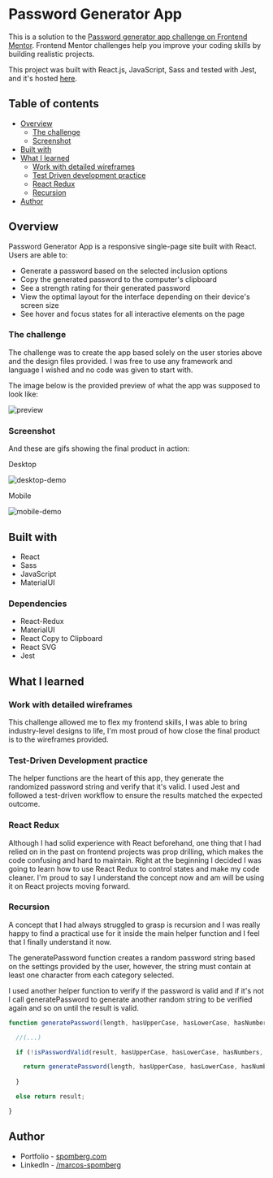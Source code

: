 # Password Generator App

This is a solution to the [Password generator app challenge on Frontend Mentor](https://www.frontendmentor.io/challenges/password-generator-app-Mr8CLycqjh). Frontend Mentor challenges help you improve your coding skills by building realistic projects. 

This project was built with React.js, JavaScript, Sass and tested with Jest, and it's hosted [here](https://password-generator.spomberg.com).

## Table of contents

- [Overview](#overview)
  - [The challenge](#the-challenge)
  - [Screenshot](#screenshot)
- [Built with](#built-with)
- [What I learned](#what-i-learned)
  - [Work with detailed wireframes](#work-with-detailed-wireframes)
  - [Test Driven development practice](#test-driven-development-practice)
  - [React Redux](#react-redux)
  - [Recursion](#recursion)
- [Author](#author)

## Overview

Password Generator App is a responsive single-page site built with React. Users are able to:

- Generate a password based on the selected inclusion options
- Copy the generated password to the computer's clipboard
- See a strength rating for their generated password
- View the optimal layout for the interface depending on their device's screen size
- See hover and focus states for all interactive elements on the page

### The challenge

The challenge was to create the app based solely on the user stories above and the design files provided. I was free to use any framework and language I wished and no code was given to start with.

The image below is the provided preview of what the app was supposed to look like:

![preview](https://github.com/spomberg/password-generator-app/blob/main/docs/preview.jpg?raw=true)

### Screenshot

And these are gifs showing the final product in action:

Desktop

![desktop-demo](https://github.com/spomberg/password-generator-app/blob/main/docs/password-generator.gif?raw=true)

Mobile

![mobile-demo](https://github.com/spomberg/password-generator-app/blob/main/docs/password-generator-mobile.gif?raw=true)

## Built with

- React
- Sass
- JavaScript
- MaterialUI

### Dependencies

- React-Redux
- MaterialUI
- React Copy to Clipboard
- React SVG
- Jest

## What I learned

### Work with detailed wireframes

This challenge allowed me to flex my frontend skills, I was able to bring industry-level designs to life, I'm most proud of how close the final product is to the wireframes provided.

### Test-Driven Development practice

The helper functions are the heart of this app, they generate the randomized password string and verify that it's valid. I used Jest and followed a test-driven workflow to ensure the results matched the expected outcome.

### React Redux

Although I had solid experience with React beforehand, one thing that I had relied on in the past on frontend projects was prop drilling, which makes the code confusing and hard to maintain. Right at the beginning I decided I was going to learn how to use React Redux to control states and make my code cleaner. I'm proud to say I understand the concept now and am will be using it on React projects moving forward.

### Recursion
A concept that I had always struggled to grasp is recursion and I was really happy to find a practical use for it inside the main helper function and I feel that I finally understand it now. 

The generatePassword function creates a random password string based on the settings provided by the user, however, the string must contain at least one character from each category selected.

I used another helper function to verify if the password is valid and if it's not I call generatePassword to generate another random string to be verified again and so on until the result is valid.

```js
function generatePassword(length, hasUpperCase, hasLowerCase, hasNumbers, hasSymbols) {

  //(...)

  if (!isPasswordValid(result, hasUpperCase, hasLowerCase, hasNumbers, hasSymbols)) {

    return generatePassword(length, hasUpperCase, hasLowerCase, hasNumbers, hasSymbols);
  
  }

  else return result;

}
```

## Author

- Portfolio - [spomberg.com](https://spomberg.com)
- LinkedIn - [/marcos-spomberg](https://www.linkedin.com/in/marcos-spomberg/)
